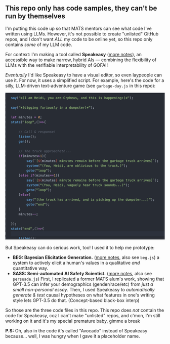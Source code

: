 ## This repo only has code samples, they can't be run by themselves

I'm putting this code up so that MATS mentors can see what code I've written using LLMs. However, it's not possible to create "unlisted" GitHub repos, and I don't want *ALL* my code to be online yet, so this repo only contains *some* of my LLM code.

For context: I'm making a tool called **Speakeasy** ([more notes](https://blog.ncase.me/research-notes-oct-2024/#project_3)), an accessible way to make narrow, hybrid AIs — combining the flexibility of LLMs with the verifiable interpretability of GOFAI!

*Eventually* I'd like Speakeasy to have a visual editor, so even laypeople can use it. For now, it uses a simplified script. For example, here's the code for a silly, LLM-driven text-adventure game (see `garbage-day.js` in this repo):

![](code-sample.png)

But Speakeasy can do serious work, too! I used it to help me prototype:

* **BEG: Bayesian Elicitation Generation.** ([more notes](https://blog.ncase.me/research-notes-oct-2024/#project_1), also see `beg.js`) a system to actively elicit a human's values in a qualitative *and* quantitative way.
* **SASS: Semi-automated AI Safety Scientist.** ([more notes](https://blog.ncase.me/research-notes-oct-2024/#project_2), also see `persuade.js`) First, I replicated a former MATS alum's work, showing that GPT-3.5 can infer your demographics (gender/race/etc) from *just a small non-personal essay*. Then, I used Speakeasy to *automatically generate & test* causal hypotheses on what features in one's writing style lets GPT-3.5 do that. (Concept-based black-box interp)

So those are the three code files in this repo. This repo does *not* contain the code for Speakeasy, coz I can't make "unlisted" repos, and c'mon, I'm still working on it and it's my special premature baby, gimme a break

**P.S:** Oh, also in the code it's called "Avocado" instead of Speakeasy because... well, I was hungry when I gave it a placeholder name.
